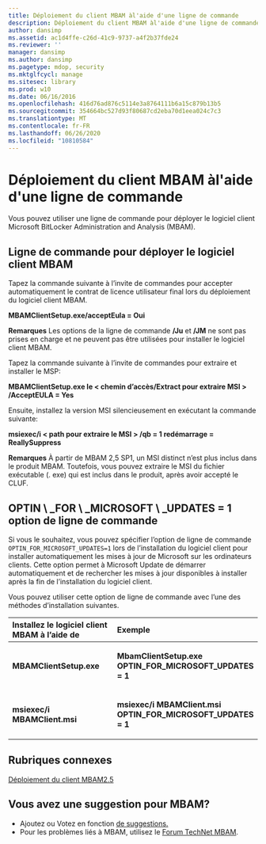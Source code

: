 ```yaml
---
title: Déploiement du client MBAM àl'aide d'une ligne de commande
description: Déploiement du client MBAM àl'aide d'une ligne de commande
author: dansimp
ms.assetid: ac1d4ffe-c26d-41c9-9737-a4f2b37fde24
ms.reviewer: ''
manager: dansimp
ms.author: dansimp
ms.pagetype: mdop, security
ms.mktglfcycl: manage
ms.sitesec: library
ms.prod: w10
ms.date: 06/16/2016
ms.openlocfilehash: 416d76ad876c5114e3a8764111b6a15c879b13b5
ms.sourcegitcommit: 354664bc527d93f80687cd2eba70d1eea024c7c3
ms.translationtype: MT
ms.contentlocale: fr-FR
ms.lasthandoff: 06/26/2020
ms.locfileid: "10810584"
---
```

# Déploiement du client MBAM àl'aide d'une ligne de commande


Vous pouvez utiliser une ligne de commande pour déployer le logiciel client Microsoft BitLocker Administration and Analysis (MBAM).

## Ligne de commande pour déployer le logiciel client MBAM


Tapez la commande suivante à l’invite de commandes pour accepter automatiquement le contrat de licence utilisateur final lors du déploiement du logiciel client MBAM.

**MBAMClientSetup.exe/acceptEula = Oui**

**Remarques**  Les options de la ligne de commande **/Ju** et **/JM** ne sont pas prises en charge et ne peuvent pas être utilisées pour installer le logiciel client MBAM.

 

Tapez la commande suivante à l’invite de commandes pour extraire et installer le MSP:

**MBAMClientSetup.exe le &lt; chemin d’accès/Extract pour extraire MSI &gt; /AcceptEULA = Yes**

Ensuite, installez la version MSI silencieusement en exécutant la commande suivante:

**msiexec/i &lt; path pour extraire le MSI &gt; /qb = 1 redémarrage = ReallySuppress**

**Remarques**  À partir de MBAM 2,5 SP1, un MSI distinct n’est plus inclus dans le produit MBAM. Toutefois, vous pouvez extraire le MSI du fichier exécutable (. exe) qui est inclus dans le produit, après avoir accepté le CLUF.

 

## <a href="" id="optin-for-microsoft-updates-1-command-line-option"></a>OPTIN \ _FOR \ _MICROSOFT \ _UPDATES = 1 option de ligne de commande


Si vous le souhaitez, vous pouvez spécifier l’option de ligne de commande `OPTIN_FOR_MICROSOFT_UPDATES=1` lors de l’installation du logiciel client pour installer automatiquement les mises à jour de Microsoft sur les ordinateurs clients. Cette option permet à Microsoft Update de démarrer automatiquement et de rechercher les mises à jour disponibles à installer après la fin de l’installation du logiciel client.

Vous pouvez utiliser cette option de ligne de commande avec l’une des méthodes d’installation suivantes.

<table>
<colgroup>
<col width="50%" />
<col width="50%" />
</colgroup>
<thead>
<tr class="header">
<th align="left">Installez le logiciel client MBAM à l’aide de</th>
<th align="left">Exemple</th>
</tr>
</thead>
<tbody>
<tr class="odd">
<td align="left"><p><strong>MBAMClientSetup.exe</strong></p></td>
<td align="left"><p><strong>MbamClientSetup.exe OPTIN_FOR_MICROSOFT_UPDATES = 1</strong></p></td>
</tr>
<tr class="even">
<td align="left"><p><strong>msiexec/i MBAMClient.msi</strong></p></td>
<td align="left"><p><strong>msiexec/i MBAMClient.msi OPTIN_FOR_MICROSOFT_UPDATES = 1</strong></p></td>
</tr>
</tbody>
</table>

 


## Rubriques connexes


[Déploiement du client MBAM2.5](deploying-the-mbam-25-client.md)

 

 
## Vous avez une suggestion pour MBAM?
- Ajoutez ou Votez en fonction [de suggestions.](http://mbam.uservoice.com/forums/268571-microsoft-bitlocker-administration-and-monitoring) 
- Pour les problèmes liés à MBAM, utilisez le [Forum TechNet MBAM](https://social.technet.microsoft.com/Forums/home?forum=mdopmbam).





